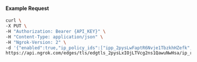 <!-- Code generated for API Clients. DO NOT EDIT. -->

#### Example Request

```bash
curl \
-X PUT \
-H "Authorization: Bearer {API_KEY}" \
-H "Content-Type: application/json" \
-H "Ngrok-Version: 2" \
-d '{"enabled":true,"ip_policy_ids":["ipp_2pysLwFaptR6Nvje1TbzkhHZefk","ipp_2pysLznqj2A4JQZGmxP0LOP9ZhZ"]}' \
https://api.ngrok.com/edges/tls/edgtls_2pysLxIOjLTVcg2ns1QawuNwHsa/ip_restriction
```
